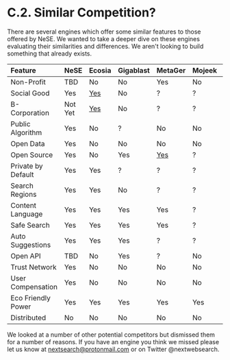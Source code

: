 # C.2. Similar Competition?

There are several engines which offer some similar features to those offered by NeSE. We wanted to take a deeper dive on these engines evaluating their similarities and differences. We aren't looking to build something that already exists.

| Feature | NeSE | Ecosia | Gigablast | MetaGer | Mojeek | Presearch |
| :--- | :--- | :--- | :--- | :--- | :--- | :--- |
| Non-Profit | TBD | No | No | Yes | No | Future |
| Social Good | Yes | [Yes](https://ecosia.zendesk.com/hc/en-us/articles/205118821-What-does-it-mean-to-be-a-social-business-) | No | ? | ? | ? |
| B-Corporation | Not Yet | [Yes](https://ecosia.zendesk.com/hc/en-us/articles/204798211-Ecosia-is-a-B-Corporation-what-does-this-mean-) | No | ? | ? | ? |
| Public Algorithm | Yes | No | ? | No | No | Yes |
| Open Data | Yes | No | No | No | No | ? |
| Open Source | Yes | No | Yes | [Yes](https://gitlab.metager.de/open-source/MetaGer) | ? | Yes |
| Private by Default | Yes | Yes | ? | ? | ? | ? |
| Search Regions | Yes | Yes | No | ? | ? | ? |
| Content Language | Yes | Yes | Yes | Yes | ? | ? |
| Safe Search | Yes | Yes | Yes | Yes | ? | ? |
| Auto Suggestions | Yes | Yes | Yes | ? | ? | Yes |
| Open API | TBD | No | Yes | ? | No | ? |
| Trust Network | Yes | No | No | No | No | ? |
| User Compensation | Yes | No | No | No | No | Yes |
| Eco Friendly Power | Yes | Yes | Yes | Yes | Yes |  |
| Distributed | No | No | No | No | No | Yes |

We looked at a number of other potential competitors but dismissed them for a number of reasons. If you have an engine you think we missed please let us know at nextsearch@protonmail.com or on Twitter @nextwebsearch.

